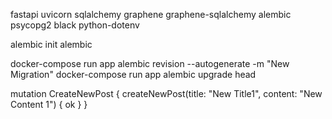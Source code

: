 fastapi uvicorn sqlalchemy graphene graphene-sqlalchemy alembic psycopg2 black python-dotenv

alembic init alembic

docker-compose run app alembic revision --autogenerate -m "New Migration"
docker-compose run app alembic upgrade head


mutation CreateNewPost {
  createNewPost(title: "New Title1", content: "New Content 1") {
    ok
  }
}


